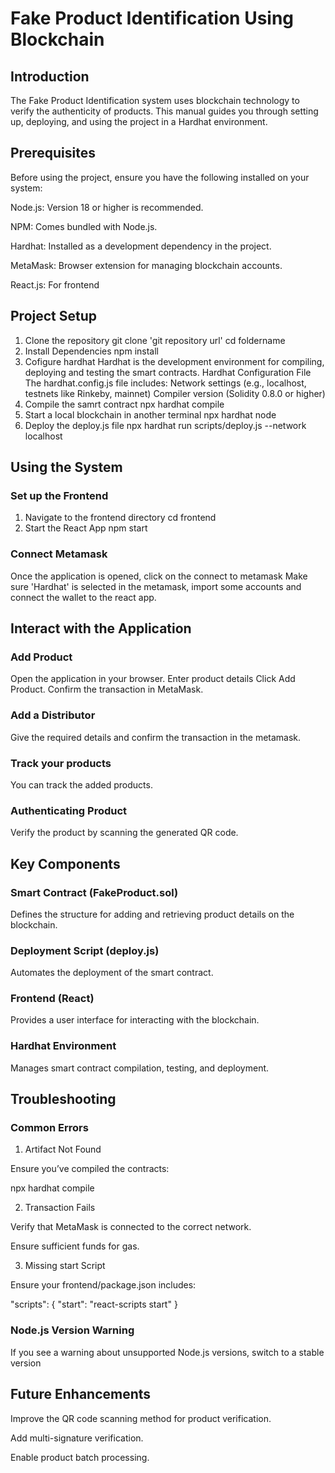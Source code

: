 # Fake Product Identification Using Blockchain
## Introduction
The Fake Product Identification system uses blockchain technology to verify the authenticity of products. This manual guides you through setting up, deploying, and using the project in a Hardhat environment.
## Prerequisites
Before using the project, ensure you have the following installed on your system:

Node.js: Version 18 or higher is recommended.

NPM: Comes bundled with Node.js.

Hardhat: Installed as a development dependency in the project.

MetaMask: Browser extension for managing blockchain accounts.

React.js: For frontend
## Project Setup
1. Clone the repository
   git clone 'git repository url'
   cd foldername
2. Install Dependencies
   npm install
3. Cofigure hardhat
   Hardhat is the development environment for compiling, deploying and testing the smart contracts.
   Hardhat Configuration File
   The hardhat.config.js file includes:
   Network settings (e.g., localhost, testnets like Rinkeby, mainnet)
   Compiler version (Solidity 0.8.0 or higher)
4. Compile the samrt contract
   npx hardhat compile
5. Start a local blockchain in another terminal
   npx hardhat node
7. Deploy the deploy.js file
   npx hardhat run scripts/deploy.js --network localhost

## Using the System
### Set up the Frontend
1. Navigate to the frontend directory
   cd frontend
2. Start the React App
   npm start
### Connect Metamask
Once the application is opened, click on the connect to metamask
Make sure 'Hardhat' is selected in the metamask, import some accounts and connect the wallet to the react app.
## Interact with the Application
### Add Product
Open the application in your browser.
Enter product details
Click Add Product. Confirm the transaction in MetaMask.
### Add a Distributor
Give the required details and confirm the transaction in the metamask.
### Track your products
You can track the added products.
### Authenticating Product
Verify the product by scanning the generated QR code.
## Key Components

### Smart Contract (FakeProduct.sol)

Defines the structure for adding and retrieving product details on the blockchain.

### Deployment Script (deploy.js)

Automates the deployment of the smart contract.

### Frontend (React)

Provides a user interface for interacting with the blockchain.

### Hardhat Environment

Manages smart contract compilation, testing, and deployment.

## Troubleshooting

### Common Errors

1. Artifact Not Found

Ensure you’ve compiled the contracts:

npx hardhat compile

2. Transaction Fails

Verify that MetaMask is connected to the correct network.

Ensure sufficient funds for gas.

3. Missing start Script

Ensure your frontend/package.json includes:

"scripts": {
  "start": "react-scripts start"
}

### Node.js Version Warning

If you see a warning about unsupported Node.js versions, switch to a stable version

## Future Enhancements

Improve the QR code scanning method for product verification.

Add multi-signature verification.

Enable product batch processing.
